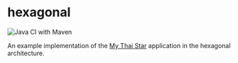 # hexagonal

![Java CI with Maven](https://github.com/hex-arch-training/hexagonal/actions/workflows/maven.yml/badge.svg)

An example implementation of the [My Thai Star](https://devonfw.com/website/pages/docs/master-my-thai-star.asciidoc_technical-design.html) 
application in the hexagonal architecture.